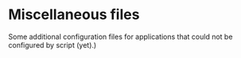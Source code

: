 # Miscellaneous files

Some additional configuration files for applications that could not be configured by script (yet).)